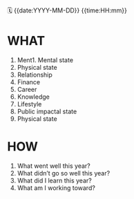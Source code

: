 🗓  {{date:YYYY-MM-DD}} {{time:HH:mm}}
# WHAT
1. Ment1. Mental state
2. Physical state
3. Relationship
4. Finance
5. Career
6. Knowledge
7. Lifestyle
8. Public impactal state
2. Physical state

# HOW
1.  What went well this year?
2.  What didn’t go so well this year?
3. What did I learn this year?
4.  What am I working toward?